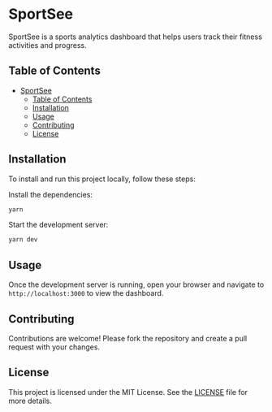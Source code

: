 # SportSee

SportSee is a sports analytics dashboard that helps users track their fitness activities and progress.

## Table of Contents

- [SportSee](#sportsee)
  - [Table of Contents](#table-of-contents)
  - [Installation](#installation)
  - [Usage](#usage)
  - [Contributing](#contributing)
  - [License](#license)

## Installation

To install and run this project locally, follow these steps:

Install the dependencies:

```bash
yarn
```

Start the development server:

```bash
yarn dev
```

## Usage

Once the development server is running, open your browser and navigate to `http://localhost:3000` to view the dashboard.

## Contributing

Contributions are welcome! Please fork the repository and create a pull request with your changes.

## License

This project is licensed under the MIT License. See the [LICENSE](LICENSE) file for more details.
